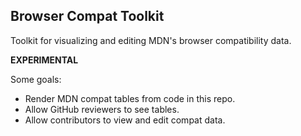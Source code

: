 Browser Compat Toolkit
---
Toolkit for visualizing and editing MDN's browser compatibility data.

**EXPERIMENTAL**

Some goals:
* Render MDN compat tables from code in this repo.
* Allow GitHub reviewers to see tables.
* Allow contributors to view and edit compat data.
